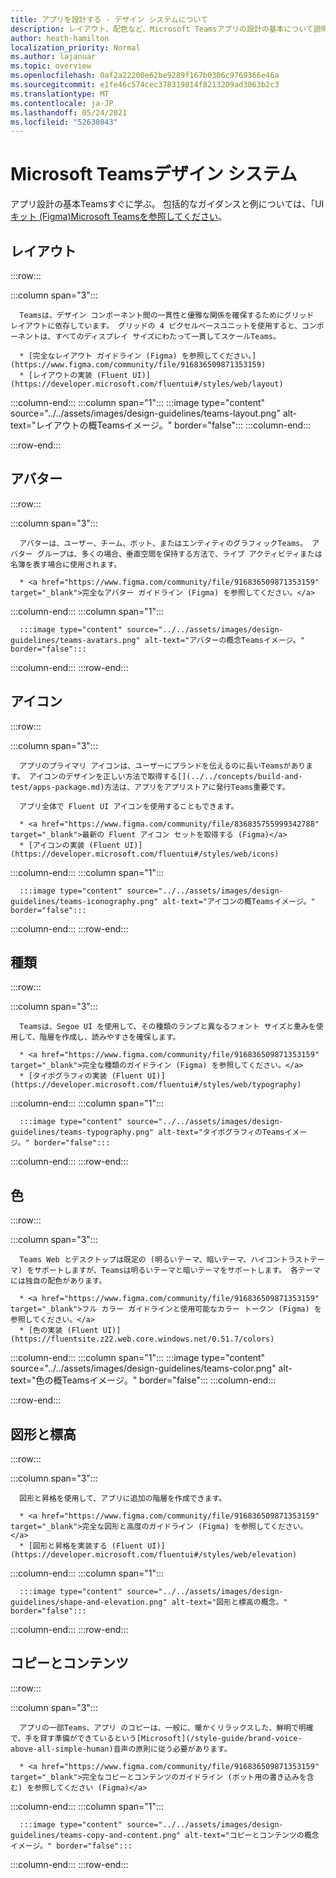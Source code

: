 ```yaml
---
title: アプリを設計する - デザイン システムについて
description: レイアウト、配色など、Microsoft Teamsアプリの設計の基本について説明します。
author: heath-hamilton
localization_priority: Normal
ms.author: lajanuar
ms.topic: overview
ms.openlocfilehash: 0af2a22200e62be9289f167b0306c9769366e46a
ms.sourcegitcommit: e1fe46c574cec378319814f8213209ad3063b2c3
ms.translationtype: MT
ms.contentlocale: ja-JP
ms.lasthandoff: 05/24/2021
ms.locfileid: "52630843"
---
```

# <a name="microsoft-teams-app-design-system"></a>Microsoft Teamsデザイン システム

アプリ設計の基本Teamsすぐに学ぶ。 包括的なガイダンスと例については、「UI<a href="https://www.figma.com/community/file/916836509871353159" target="_blank">キット (Figma)Microsoft Teamsを参照してください</a>。

## <a name="layout"></a>レイアウト

:::row:::

   :::column span="3":::

      Teamsは、デザイン コンポーネント間の一貫性と優雅な関係を確保するためにグリッド レイアウトに依存しています。 グリッドの 4 ピクセルベースユニットを使用すると、コンポーネントは、すべてのディスプレイ サイズにわたって一貫してスケールTeams。

      * [完全なレイアウト ガイドライン (Figma) を参照してください。](https://www.figma.com/community/file/916836509871353159)
      * [レイアウトの実装 (Fluent UI)](https://developer.microsoft.com/fluentui#/styles/web/layout)

   :::column-end:::
   :::column span="1":::
      :::image type="content" source="../../assets/images/design-guidelines/teams-layout.png" alt-text="レイアウトの概Teamsイメージ。" border="false":::
   :::column-end:::

:::row-end:::

## <a name="avatars"></a>アバター

:::row:::

   :::column span="3":::

      アバターは、ユーザー、チーム、ボット、またはエンティティのグラフィックTeams。 アバター グループは、多くの場合、垂直空間を保持する方法で、ライブ アクティビティまたは名簿を表す場合に使用されます。 

      * <a href="https://www.figma.com/community/file/916836509871353159" target="_blank">完全なアバター ガイドライン (Figma) を参照してください。</a>

   :::column-end:::
   :::column span="1":::

      :::image type="content" source="../../assets/images/design-guidelines/teams-avatars.png" alt-text="アバターの概念Teamsイメージ。" border="false":::

   :::column-end:::
:::row-end:::

## <a name="icons"></a>アイコン

:::row:::

   :::column span="3":::

      アプリのプライマリ アイコンは、ユーザーにブランドを伝えるのに長いTeamsがあります。 アイコンのデザインを正しい方法で取得する[](../../concepts/build-and-test/apps-package.md)方法は、アプリをアプリストアに発行Teams重要です。

      アプリ全体で Fluent UI アイコンを使用することもできます。

      * <a href="https://www.figma.com/community/file/836835755999342788" target="_blank">最新の Fluent アイコン セットを取得する (Figma)</a>
      * [アイコンの実装 (Fluent UI)](https://developer.microsoft.com/fluentui#/styles/web/icons)

   :::column-end:::
   :::column span="1":::

      :::image type="content" source="../../assets/images/design-guidelines/teams-iconography.png" alt-text="アイコンの概Teamsイメージ。" border="false":::

   :::column-end:::
:::row-end:::

## <a name="type"></a>種類

:::row:::

   :::column span="3":::

      Teamsは、Segoe UI を使用して、その種類のランプと異なるフォント サイズと重みを使用して、階層を作成し、読みやすさを確保します。

      * <a href="https://www.figma.com/community/file/916836509871353159" target="_blank">完全な種類のガイドライン (Figma) を参照してください。</a>
      * [タイポグラフィの実装 (Fluent UI)](https://developer.microsoft.com/fluentui#/styles/web/typography)

   :::column-end:::
   :::column span="1":::

      :::image type="content" source="../../assets/images/design-guidelines/teams-typography.png" alt-text="タイポグラフィのTeamsイメージ。" border="false":::

   :::column-end:::
:::row-end:::

## <a name="colors"></a>色

:::row:::

   :::column span="3":::

      Teams Web とデスクトップは既定の (明るいテーマ、暗いテーマ、ハイコントラストテーマ) をサポートしますが、Teamsは明るいテーマと暗いテーマをサポートします。 各テーマには独自の配色があります。

      * <a href="https://www.figma.com/community/file/916836509871353159" target="_blank">フル カラー ガイドラインと使用可能なカラー トークン (Figma) を参照してください。</a>
      * [色の実装 (Fluent UI)](https://fluentsite.z22.web.core.windows.net/0.51.7/colors)

   :::column-end:::
   :::column span="1":::
      :::image type="content" source="../../assets/images/design-guidelines/teams-color.png" alt-text="色の概Teamsイメージ。" border="false":::
   :::column-end:::

:::row-end:::

## <a name="shape-and-elevation"></a>図形と標高

:::row:::

   :::column span="3":::

      図形と昇格を使用して、アプリに追加の階層を作成できます。 

      * <a href="https://www.figma.com/community/file/916836509871353159" target="_blank">完全な図形と高度のガイドライン (Figma) を参照してください。</a>
      * [図形と昇格を実装する (Fluent UI)](https://developer.microsoft.com/fluentui#/styles/web/elevation)

   :::column-end:::
   :::column span="1":::

      :::image type="content" source="../../assets/images/design-guidelines/shape-and-elevation.png" alt-text="図形と標高の概念。" border="false":::

   :::column-end:::
:::row-end:::

## <a name="copy-and-content"></a>コピーとコンテンツ

:::row:::

   :::column span="3":::

      アプリの一部Teams、アプリ のコピーは、一般に、暖かくリラックスした、鮮明で明確で、手を貸す準備ができているという[Microsoft](/style-guide/brand-voice-above-all-simple-human)音声の原則に従う必要があります。

      * <a href="https://www.figma.com/community/file/916836509871353159" target="_blank">完全なコピーとコンテンツのガイドライン (ボット用の書き込みを含む) を参照してください (Figma)</a>

   :::column-end:::
   :::column span="1":::

      :::image type="content" source="../../assets/images/design-guidelines/teams-copy-and-content.png" alt-text="コピーとコンテンツの概念イメージ。" border="false":::

   :::column-end:::
:::row-end:::

